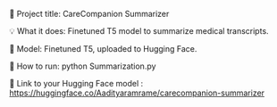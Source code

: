 📌 Project title: CareCompanion Summarizer

💡 What it does: Finetuned T5 model to summarize medical transcripts.

🧠 Model: Finetuned T5, uploaded to Hugging Face.

🚀 How to run:
python Summarization.py

🔗 Link to your Hugging Face model : https://huggingface.co/Aadityaramrame/carecompanion-summarizer
